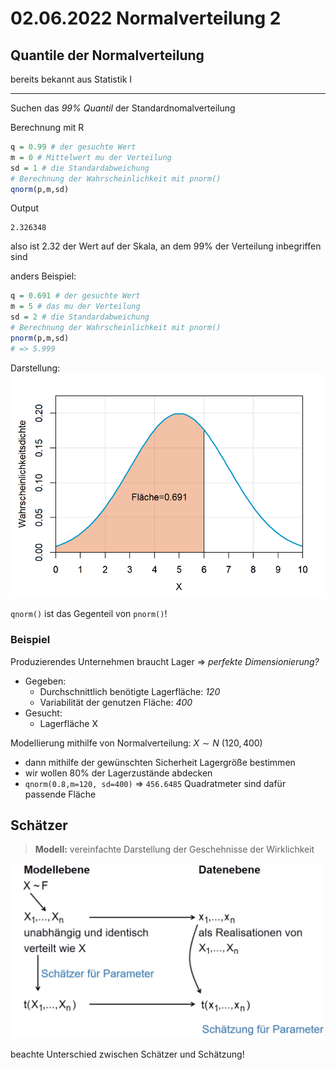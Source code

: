 # 02.06.2022 Normalverteilung 2

## Quantile der Normalverteilung

bereits bekannt aus Statistik I

---

Suchen das *99% Quantil* der Standardnomalverteilung

Berechnung mit R

```R
q = 0.99 # der gesuchte Wert
m = 0 # Mittelwert mu der Verteilung
sd = 1 # die Standardabweichung
# Berechnung der Wahrscheinlichkeit mit pnorm()
qnorm(p,m,sd)
```

Output

```
2.326348
```

also ist 2.32 der Wert auf der Skala, an dem 99% der Verteilung inbegriffen sind

anders Beispiel:

```R
q = 0.691 # der gesuchte Wert
m = 5 # das mu der Verteilung
sd = 2 # die Standardabweichung
# Berechnung der Wahrscheinlichkeit mit pnorm()
pnorm(p,m,sd) 
# => 5.999
```

Darstellung:![2022-06-02_12-39](../images/2022-06-02_12-39.png)

`qnorm()` ist das Gegenteil von `pnorm()`!

### Beispiel

Produzierendes Unternehmen braucht Lager => *perfekte Dimensionierung?*

- Gegeben:
    - Durchschnittlich benötigte Lagerfläche: *120*
    - Variabilität der genutzen Fläche: *400*
- Gesucht:
    - Lagerfläche X 

Modellierung mithilfe von Normalverteilung: $X \sim N \ (120,400)$

- dann mithilfe der gewünschten Sicherheit Lagergröße bestimmen
- wir wollen 80% der Lagerzustände abdecken 
- `qnorm(0.8,m=120, sd=400)` => `456.6485` Quadratmeter sind dafür passende Fläche



 

## Schätzer

> **Modell:** vereinfachte Darstellung der Geschehnisse der Wirklichkeit

![2022-06-02_13.06.43](../images/2022-06-02_13.06.43.jpg)

beachte Unterschied zwischen Schätzer und Schätzung!



